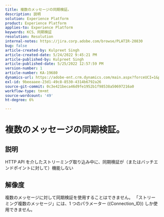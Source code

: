 ```yaml
---
title: 複数のメッセージの同期検証。
description: 説明
solution: Experience Platform
product: Experience Platform
applies-to: Experience Platform
keywords: KCS、同期検証
resolution: Resolution
internal-notes: https://jira.corp.adobe.com/browse/PLATIR-20830
bug: false
article-created-by: Kulpreet Singh
article-created-date: 5/24/2022 9:45:21 PM
article-published-by: Kulpreet Singh
article-published-date: 5/25/2022 12:57:59 PM
version-number: 1
article-number: KA-19680
dynamics-url: https://adobe-ent.crm.dynamics.com/main.aspx?forceUCI=1&pagetype=entityrecord&etn=knowledgearticle&id=efcbcfcc-aadb-ec11-a7b6-0022480b01c5
exl-id: 9beeaaee-23d1-49c8-8530-4314b6792a26
source-git-commit: 0c3e421beca46d9fe1952b1f98538a50697216a0
workflow-type: tm+mt
source-wordcount: '49'
ht-degree: 6%

---
```


# 複数のメッセージの同期検証。

## 説明

HTTP API を介したストリーミング取り込み中に、同期検証が（またはバッチエンドポイントに対して）機能しない

## 解像度

複数のメッセージに対して同期検証を使用することはできません。
「ストリーミング複数のメッセージ」には、1 つのパラメーター ({Connection_ID}) しか使用できません。

